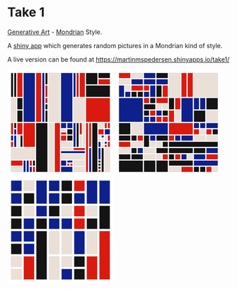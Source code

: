 # Take 1
[Generative Art](https://en.wikipedia.org/wiki/Generative_art) - [Mondrian](https://en.wikipedia.org/wiki/Piet_Mondrian) Style.

A [shiny app](https://shiny.rstudio.com/) which generates random pictures in a Mondrian kind of style.

A live version can be found at https://martinmspedersen.shinyapps.io/take1/

<p float="left">
  <img src="https://github.com/MartinMSPedersen/GenerativeR/blob/master/Take1/pics/take1-MTQyMzA6MTM6Mjo1.png" width="240" height="240" />
  <img src="https://github.com/MartinMSPedersen/GenerativeR/blob/master/Take1/pics/take1-NDYwNjc6MjA6NDo1.png" width="240" height="240" />
  <img src="https://github.com/MartinMSPedersen/GenerativeR/blob/master/Take1/pics/take1-MjI4NjM6MTU6NDoxMA==.png" width="240" height="240" />
</p>
